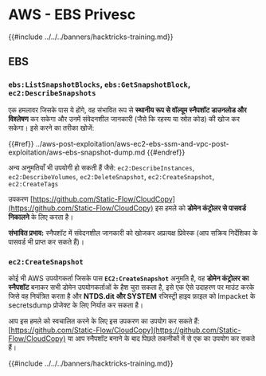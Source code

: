 # AWS - EBS Privesc

{{#include ../../../banners/hacktricks-training.md}}

## EBS

### `ebs:ListSnapshotBlocks`, `ebs:GetSnapshotBlock`, `ec2:DescribeSnapshots`

एक हमलावर जिसके पास ये होंगे, वह संभावित रूप से **स्थानीय रूप से वॉल्यूम स्नैपशॉट डाउनलोड और विश्लेषण** कर सकेगा और उनमें संवेदनशील जानकारी (जैसे कि रहस्य या स्रोत कोड) की खोज कर सकेगा। इसे करने का तरीका खोजें:

{{#ref}}
../aws-post-exploitation/aws-ec2-ebs-ssm-and-vpc-post-exploitation/aws-ebs-snapshot-dump.md
{{#endref}}

अन्य अनुमतियाँ भी उपयोगी हो सकती हैं जैसे: `ec2:DescribeInstances`, `ec2:DescribeVolumes`, `ec2:DeleteSnapshot`, `ec2:CreateSnapshot`, `ec2:CreateTags`

उपकरण [https://github.com/Static-Flow/CloudCopy](https://github.com/Static-Flow/CloudCopy) इस हमले को **डोमेन कंट्रोलर से पासवर्ड निकालने** के लिए करता है।

**संभावित प्रभाव:** स्नैपशॉट में संवेदनशील जानकारी को खोजकर अप्रत्यक्ष प्रिवेस्क (आप सक्रिय निर्देशिका के पासवर्ड भी प्राप्त कर सकते हैं)।

### **`ec2:CreateSnapshot`**

कोई भी AWS उपयोगकर्ता जिसके पास **`EC2:CreateSnapshot`** अनुमति है, वह **डोमेन कंट्रोलर का स्नैपशॉट** बनाकर सभी डोमेन उपयोगकर्ताओं के हैश चुरा सकता है, इसे एक ऐसे उदाहरण पर माउंट करके जिसे वह नियंत्रित करता है और **NTDS.dit और SYSTEM** रजिस्ट्री हाइव फ़ाइल को Impacket के secretsdump प्रोजेक्ट के लिए निर्यात कर सकता है।

आप इस हमले को स्वचालित करने के लिए इस उपकरण का उपयोग कर सकते हैं: [https://github.com/Static-Flow/CloudCopy](https://github.com/Static-Flow/CloudCopy) या आप स्नैपशॉट बनाने के बाद पिछले तकनीकों में से एक का उपयोग कर सकते हैं।

{{#include ../../../banners/hacktricks-training.md}}
